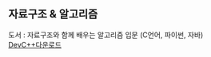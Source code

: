 ## 자료구조 & 알고리즘
도서 : 자료구조와 함께 배우는 알고리즘 입문 (C언어, 파이썬, 자바)</br>
[DevC++다운로드](https://sourceforge.net/projects/orwelldevcpp/files/Setup%20Releases/Dev-Cpp%205.3.0.3%20TDM-GCC%20x64%204.6.1%20Setup.exe/download)
